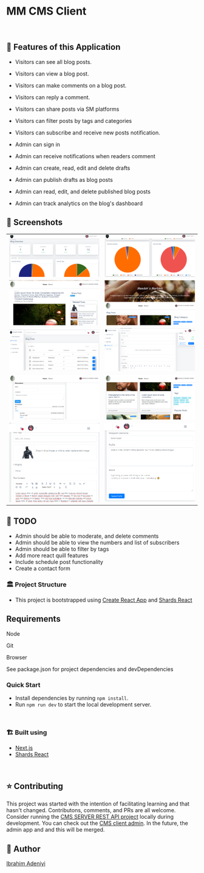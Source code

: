 # MM CMS Client

<br />

## :rocket: Features of this Application

- Visitors can see all blog posts.

- Visitors can view a blog post.

- Visitors can make comments on a blog post.

- Visitors can reply a comment.

- Visitors can share posts via SM platforms

- Visitors can filter posts by tags and categories

- Visitors can subscribe and receive new posts notification.

- Admin can sign in

- Admin can receive notifications when readers comment

- Admin can create, read, edit and delete drafts

- Admin can publish drafts as blog posts

- Admin can read, edit, and delete published blog posts

- Admin can track analytics on the blog's dashboard

## :camera_flash: Screenshots
|                           |                            |
| :----------------------------------: | :----------------------------------: |
| ![Blog-Analytics](assets/mm-featured-image-9.png) | ![Blog-Admin-Analytics](assets/mm-featured-image-10.png) |
| ![Blog-Dashboard](assets/mm-featured-image-3.png) | ![Blog-Admin-Table](assets/mm-featured-image-2.png) |
| ![Blog-Admin-Table-2](assets/mm-featured-image-1.png) | ![Add-New-Post](assets/mm-featured-image-4.png) |
| ![Discussion-comments](assets/mm-featured-image-5.png) | ![Blog-Post](assets/mm-featured-image-6.png) |
| ![Draft-edit](assets/mm-featured-image-7.png) | ![User-Profile](assets/mm-featured-image-8.png) |


## :snail: TODO

- Admin should be able to moderate, and delete comments
- Admin should be able to view the numbers and list of subscribers
- Admin should be able to filter by tags
- Add more react quill features
- Include schedule post functionality
- Create a contact form 

### :classical_building: Project Structure
- This project is bootstrapped using [Create React App](https://github.com/facebook/create-react-app) and [Shards React](https://github.com/designrevision/shards-react)

## Requirements

Node

Git

Browser

See package.json for project dependencies and devDependencies


### Quick Start
* Install dependencies by running `npm install`.
* Run `npm run dev` to start the local development server.

<br />

### :building_construction: Built using

- [Next.js](https://nextjs.org)
- [Shards React](https://github.com/designrevision/shards-react)

<br />

## :star: Contributing
This project was started with the intention of facilitating learning and that hasn't changed. Contributons, comments, and PRs are all welcome.
Consider running the [CMS SERVER REST API project](https://github.com/Dendekky/mm-server) locally during development.
You can check out the [CMS client admin](https://github.com/Dendekky/mm-client). In the future, the admin app and and this will be merged.

## :bearded_person: Author
[Ibrahim Adeniyi](https://dendekky.me)
